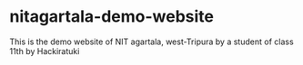 # nitagartala-demo-website
This is the demo website of NIT agartala, west-Tripura by a student of class 11th by Hackiratuki
